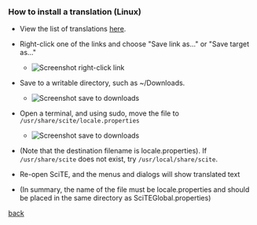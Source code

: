 
<a name="how_to_install_translation_linux"></a>
### How to install a translation (Linux)

* View the list of translations [here](translations_list.md).

* Right-click one of the links and choose "Save link as..." or "Save target as..."

    * ![Screenshot right-click link](https://raw.githubusercontent.com/moltenjs/scite-files/master/files/translations_install_linux_right.png)

* Save to a writable directory, such as ~/Downloads.

    * ![Screenshot save to downloads](https://raw.githubusercontent.com/moltenjs/scite-files/master/files/translations_install_linux_path.png)

* Open a terminal, and using sudo, move the file to `/usr/share/scite/locale.properties`

    * ![Screenshot save to downloads](https://raw.githubusercontent.com/moltenjs/scite-files/master/files/translations_install_linux_terminal.png)

* (Note that the destination filename is locale.properties). If `/usr/share/scite` does not exist, try `/usr/local/share/scite`. 

* Re-open SciTE, and the menus and dialogs will show translated text

* (In summary, the name of the file must be locale.properties and should be placed in the same directory as SciTEGlobal.properties)

[back](translations.md)
